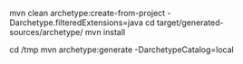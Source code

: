 
mvn clean archetype:create-from-project -Darchetype.filteredExtensions=java
cd target/generated-sources/archetype/
mvn install

cd /tmp
mvn archetype:generate -DarchetypeCatalog=local
